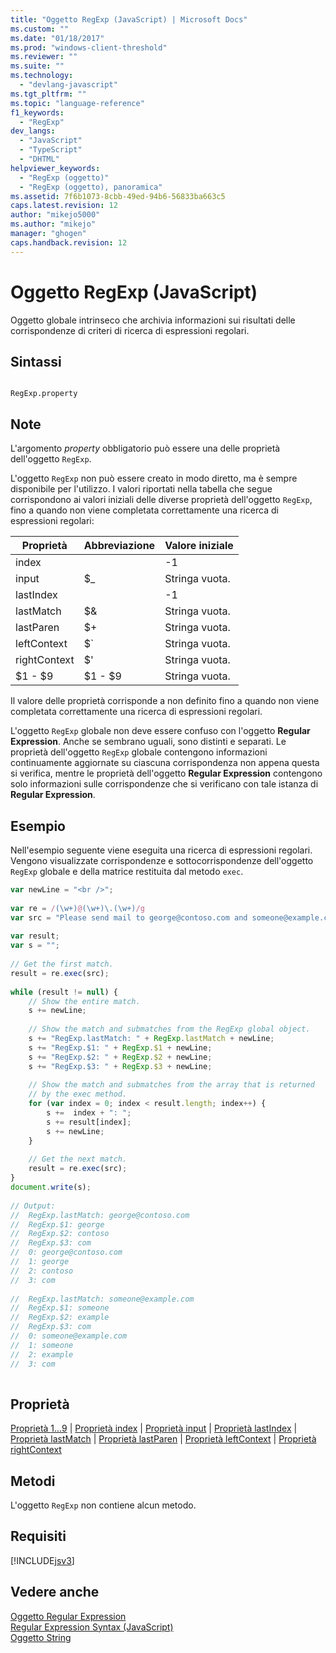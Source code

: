 ```yaml
---
title: "Oggetto RegExp (JavaScript) | Microsoft Docs"
ms.custom: ""
ms.date: "01/18/2017"
ms.prod: "windows-client-threshold"
ms.reviewer: ""
ms.suite: ""
ms.technology: 
  - "devlang-javascript"
ms.tgt_pltfrm: ""
ms.topic: "language-reference"
f1_keywords: 
  - "RegExp"
dev_langs: 
  - "JavaScript"
  - "TypeScript"
  - "DHTML"
helpviewer_keywords: 
  - "RegExp (oggetto)"
  - "RegExp (oggetto), panoramica"
ms.assetid: 7f6b1073-8cbb-49ed-94b6-56833ba663c5
caps.latest.revision: 12
author: "mikejo5000"
ms.author: "mikejo"
manager: "ghogen"
caps.handback.revision: 12
---
```

# Oggetto RegExp (JavaScript)
Oggetto globale intrinseco che archivia informazioni sui risultati delle corrispondenze di criteri di ricerca di espressioni regolari.  
  
## Sintassi  
  
```  
  
RegExp.property   
```  
  
## Note  
 L'argomento *property* obbligatorio può essere una delle proprietà dell'oggetto `RegExp`.  
  
 L'oggetto `RegExp` non può essere creato in modo diretto, ma è sempre disponibile per l'utilizzo.  I valori riportati nella tabella che segue corrispondono ai valori iniziali delle diverse proprietà dell'oggetto `RegExp`, fino a quando non viene completata correttamente una ricerca di espressioni regolari:  
  
|Proprietà|Abbreviazione|Valore iniziale|  
|---------------|-------------------|---------------------|  
|index||\-1|  
|input|$\_|Stringa vuota.|  
|lastIndex||\-1|  
|lastMatch|$&|Stringa vuota.|  
|lastParen|$\+|Stringa vuota.|  
|leftContext|$\`|Stringa vuota.|  
|rightContext|$'|Stringa vuota.|  
|$1 \- $9|$1 \- $9|Stringa vuota.|  
  
 Il valore delle proprietà corrisponde a non definito fino a quando non viene completata correttamente una ricerca di espressioni regolari.  
  
 L'oggetto `RegExp` globale non deve essere confuso con l'oggetto **Regular Expression**.  Anche se sembrano uguali, sono distinti e separati.  Le proprietà dell'oggetto `RegExp` globale contengono informazioni continuamente aggiornate su ciascuna corrispondenza non appena questa si verifica, mentre le proprietà dell'oggetto **Regular Expression** contengono solo informazioni sulle corrispondenze che si verificano con tale istanza di **Regular Expression**.  
  
## Esempio  
 Nell'esempio seguente viene eseguita una ricerca di espressioni regolari.  Vengono visualizzate corrispondenze e sottocorrispondenze dell'oggetto `RegExp` globale e della matrice restituita dal metodo `exec`.  
  
```javascript  
var newLine = "<br />";  
  
var re = /(\w+)@(\w+)\.(\w+)/g  
var src = "Please send mail to george@contoso.com and someone@example.com. Thanks!"  
  
var result;  
var s = "";  
  
// Get the first match.  
result = re.exec(src);  
  
while (result != null) {  
    // Show the entire match.  
    s += newLine;  
  
    // Show the match and submatches from the RegExp global object.  
    s += "RegExp.lastMatch: " + RegExp.lastMatch + newLine;  
    s += "RegExp.$1: " + RegExp.$1 + newLine;  
    s += "RegExp.$2: " + RegExp.$2 + newLine;  
    s += "RegExp.$3: " + RegExp.$3 + newLine;  
  
    // Show the match and submatches from the array that is returned  
    // by the exec method.  
    for (var index = 0; index < result.length; index++) {  
        s +=  index + ": ";  
        s += result[index];  
        s += newLine;  
    }  
  
    // Get the next match.  
    result = re.exec(src);  
}  
document.write(s);  
  
// Output:  
//  RegExp.lastMatch: george@contoso.com  
//  RegExp.$1: george  
//  RegExp.$2: contoso  
//  RegExp.$3: com  
//  0: george@contoso.com  
//  1: george  
//  2: contoso  
//  3: com  
  
//  RegExp.lastMatch: someone@example.com  
//  RegExp.$1: someone  
//  RegExp.$2: example  
//  RegExp.$3: com  
//  0: someone@example.com  
//  1: someone  
//  2: example  
//  3: com  
  
```  
  
<a name="js56jsobjregexpprop"></a>   
## Proprietà  
 [Proprietà $1...$9](../../javascript/reference/dollar-1-dot-dot-dot-dollar-9-properties-regexp-javascript.md) &#124; [Proprietà index](../../javascript/reference/index-property-regexp-javascript.md) &#124; [Proprietà input](../../javascript/reference/input-property-dollar-regexp-javascript.md) &#124; [Proprietà lastIndex](../../javascript/reference/lastindex-property-regexp-javascript.md) &#124; [Proprietà lastMatch](../../javascript/reference/lastmatch-property-dollar-regexp-javascript.md) &#124; [Proprietà lastParen](../../javascript/reference/lastparen-property-dollar-regexp-javascript.md) &#124; [Proprietà leftContext](../../javascript/reference/leftcontext-property-dollar-grave-regexp-javascript.md) &#124; [Proprietà rightContext](../../javascript/reference/rightcontext-property-dollar-regexp-javascript.md)  
  
## Metodi  
 L'oggetto `RegExp` non contiene alcun metodo.  
  
## Requisiti  
 [!INCLUDE[jsv3](../../javascript/reference/includes/jsv3-md.md)]  
  
## Vedere anche  
 [Oggetto Regular Expression](../../javascript/reference/regular-expression-object-javascript.md)   
 [Regular Expression Syntax \(JavaScript\)](http://msdn.microsoft.com/it-it/ab0766e1-7037-45ed-aa23-706f58358c0e)   
 [Oggetto String](../../javascript/reference/string-object-javascript.md)